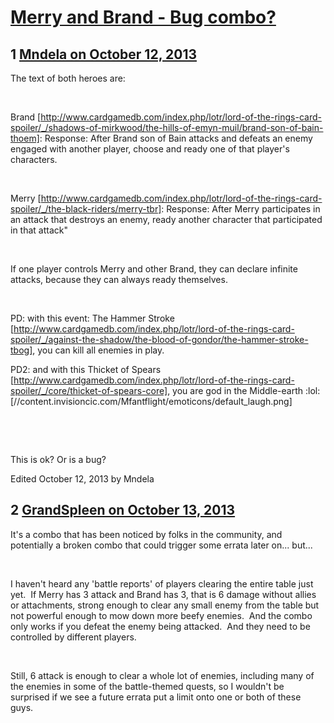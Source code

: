# [Merry and Brand - Bug combo?](https://community.fantasyflightgames.com/topic/91962-merry-and-brand-bug-combo/)

## 1 [Mndela on October 12, 2013](https://community.fantasyflightgames.com/topic/91962-merry-and-brand-bug-combo/?do=findComment&comment=887272)

The text of both heroes are:

 

Brand [http://www.cardgamedb.com/index.php/lotr/lord-of-the-rings-card-spoiler/_/shadows-of-mirkwood/the-hills-of-emyn-muil/brand-son-of-bain-thoem]: Response: After Brand son of Bain attacks and defeats an enemy engaged with another player, choose and ready one of that player's characters.

 

Merry [http://www.cardgamedb.com/index.php/lotr/lord-of-the-rings-card-spoiler/_/the-black-riders/merry-tbr]: Response: After Merry participates in an attack that destroys an enemy, ready another character that participated in that attack"

 

If one player controls Merry and other Brand, they can declare infinite attacks, because they can always ready themselves.

 

PD: with this event: The Hammer Stroke [http://www.cardgamedb.com/index.php/lotr/lord-of-the-rings-card-spoiler/_/against-the-shadow/the-blood-of-gondor/the-hammer-stroke-tbog], you can kill all enemies in play.

PD2: and with this Thicket of Spears [http://www.cardgamedb.com/index.php/lotr/lord-of-the-rings-card-spoiler/_/core/thicket-of-spears-core], you are god in the Middle-earth :lol: [//content.invisioncic.com/Mfantflight/emoticons/default_laugh.png]

 

 

This is ok? Or is a bug?

Edited October 12, 2013 by Mndela

## 2 [GrandSpleen on October 13, 2013](https://community.fantasyflightgames.com/topic/91962-merry-and-brand-bug-combo/?do=findComment&comment=887601)

It's a combo that has been noticed by folks in the community, and potentially a broken combo that could trigger some errata later on... but...

 

I haven't heard any 'battle reports' of players clearing the entire table just yet.  If Merry has 3 attack and Brand has 3, that is 6 damage without allies or attachments, strong enough to clear any small enemy from the table but not powerful enough to mow down more beefy enemies.  And the combo only works if you defeat the enemy being attacked.  And they need to be controlled by different players.

 

Still, 6 attack is enough to clear a whole lot of enemies, including many of the enemies in some of the battle-themed quests, so I wouldn't be surprised if we see a future errata put a limit onto one or both of these guys.

